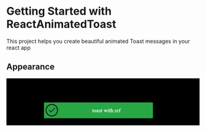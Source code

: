 # Getting Started with ReactAnimatedToast

This project helps you create beautiful animated Toast messages in your react app

## Appearance
![Success toast message](./imgs/success.png)
